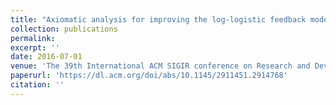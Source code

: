 ```yaml
---
title: "Axiomatic analysis for improving the log-logistic feedback model"
collection: publications
permalink: 
excerpt: ''
date: 2016-07-01
venue: 'The 39th International ACM SIGIR conference on Research and Development in Information Retrieval'
paperurl: 'https://dl.acm.org/doi/abs/10.1145/2911451.2914768'
citation: ''
---
```




